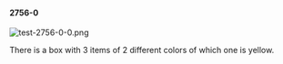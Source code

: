 #### 2756-0
![test-2756-0-0.png](https://github.com/lil-lab/nlvr/raw/master/nlvr/test/images/0/test-2756-0-0.png "test-2756-0-0.png")

There is a box with 3 items of 2 different colors of which one is yellow.